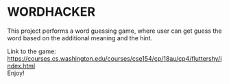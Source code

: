 # WORDHACKER

This project performs a word guessing game, where user can get guess the word based on the additional meaning and the hint.<br />

Link to the game: https://courses.cs.washington.edu/courses/cse154/cp/18au/cp4/fluttershy/index.html <br />
Enjoy!

